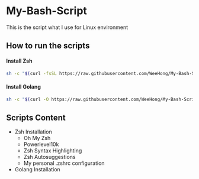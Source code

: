 # My-Bash-Script
This is the script what I use for Linux environment

## How to run the scripts
#### Install Zsh
```sh
sh -c "$(curl -fsSL https://raw.githubusercontent.com/WeeHong/My-Bash-Script/main/zsh/zsh_install.sh)"
```
#### Install Golang
```sh
sh -c "$(curl -O https://raw.githubusercontent.com/WeeHong/My-Bash-Script/main/golang/golang-installer.sh)"
```

## Scripts Content
- Zsh Installation
  - Oh My Zsh
  - Powerlevel10k
  - Zsh Syntax Highlighting
  - Zsh Autosuggestions
  - My personal .zshrc configuration
- Golang Installation
